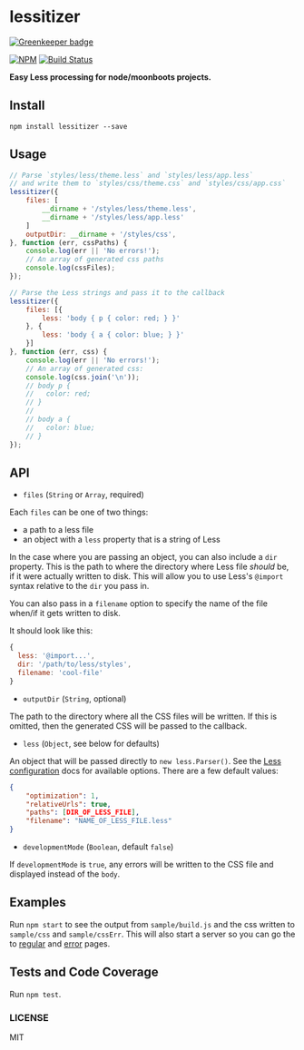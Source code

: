 lessitizer
===============

[![Greenkeeper badge](https://badges.greenkeeper.io/lukekarrys/lessitizer.svg)](https://greenkeeper.io/)

[![NPM](https://nodei.co/npm/lessitizer.png)](https://nodei.co/npm/lessitizer/)
[![Build Status](https://travis-ci.org/lukekarrys/lessitizer.png?branch=master)](https://travis-ci.org/lukekarrys/lessitizer)

**Easy Less processing for node/moonboots projects.**


## Install

`npm install lessitizer --save`


## Usage

```js
// Parse `styles/less/theme.less` and `styles/less/app.less`
// and write them to `styles/css/theme.css` and `styles/css/app.css`
lessitizer({
    files: [
        __dirname + '/styles/less/theme.less',
        __dirname + '/styles/less/app.less'
    ]
    outputDir: __dirname + '/styles/css',
}, function (err, cssPaths) {
    console.log(err || 'No errors!');
    // An array of generated css paths
    console.log(cssFiles);
});
```

```js
// Parse the Less strings and pass it to the callback
lessitizer({
    files: [{
        less: 'body { p { color: red; } }'
    }, {
        less: 'body { a { color: blue; } }'
    }]
}, function (err, css) {
    console.log(err || 'No errors!');
    // An array of generated css:
    console.log(css.join('\n'));
    // body p {
    //   color: red;
    // }
    //
    // body a {
    //   color: blue;
    // }
});
```


## API

- `files` (`String` or `Array`, required)

Each `files` can be one of two things:
  - a path to a less file
  - an object with a `less` property that is a string of Less

In the case where you are passing an object, you can also include a `dir` property. This is the path to where the directory where Less file *should* be, if it were actually written to disk. This will allow you to use Less's `@import` syntax relative to the `dir` you pass in.

You can also pass in a `filename` option to specify the name of the file when/if it gets written to disk.

It should look like this:

```js
{
  less: '@import...',
  dir: '/path/to/less/styles',
  filename: 'cool-file'
}
```

- `outputDir` (`String`, optional)

The path to the directory where all the CSS files will be written. If this is omitted, then the generated CSS will be passed to the callback.

- `less` (`Object`, see below for defaults)

An object that will be passed directly to `new less.Parser()`. See the [Less configuration](http://lesscss.org/#using-less-configuration) docs for available options. There are a few default values:

```json
{
    "optimization": 1,
    "relativeUrls": true,
    "paths": [DIR_OF_LESS_FILE],
    "filename": "NAME_OF_LESS_FILE.less"
}
```

- `developmentMode` (`Boolean`, default `false`)

If `developmentMode` is `true`, any errors will be written to the CSS file and displayed instead of the `body`.


## Examples

Run `npm start` to see the output from `sample/build.js` and the css written to `sample/css` and `sample/cssErr`. This will also start a server so you can go the to [regular](http://localhost:8000/) and [error](http://localhost:8000/error.html) pages.


## Tests and Code Coverage

Run `npm test`.


### LICENSE

MIT
